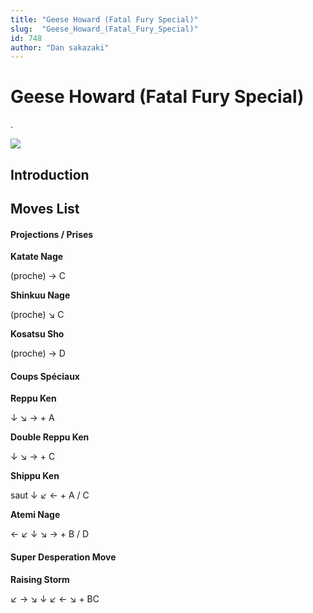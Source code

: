 ```yaml
---
title: "Geese Howard (Fatal Fury Special)"
slug:  "Geese_Howard_(Fatal_Fury_Special)"
id: 748
author: "Dan sakazaki"
---
```


# Geese Howard (Fatal Fury Special)

.

![](/images/Ffspgeese.PNG)  

## Introduction

## Moves List

#### Projections / Prises

**Katate Nage**

(proche) → C

**Shinkuu Nage**

(proche) ↘ C

**Kosatsu Sho**

(proche) → D

#### Coups Spéciaux

**Reppu Ken**

↓ ↘ → + A

**Double Reppu Ken**

↓ ↘ → + C

**Shippu Ken**

saut ↓ ↙ ← + A / C

**Atemi Nage**

← ↙ ↓ ↘ → + B / D

#### Super Desperation Move

**Raising Storm**

↙ → ↘ ↓ ↙ ← ↘ + BC
